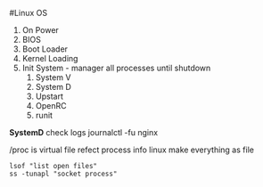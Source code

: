 #Linux OS

1. On Power
2. BIOS
3. Boot Loader
4. Kernel Loading
5. Init System - manager all processes until shutdown
   1. System V
   2. System D
   3. Upstart
   4. OpenRC
   5. runit


**SystemD**
check logs
journalctl -fu nginx

/proc is virtual file refect process info
linux make everything as file

```
lsof "list open files"
ss -tunapl "socket process"

```